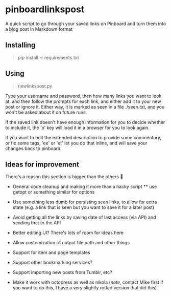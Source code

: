 pinboardlinkspost
=================

A quick script to go through your saved links on Pinboard and turn them into a blog post in Markdown format


## Installing

  > pip install -r requirements.txt

## Using

  > newlinkspost.py

Type your username and password, then how many links you want to look at, and then follow the prompts for each link, and either add it to your new post or ignore it.
Either way, it is marked as seen in a file ./seen.txt, and you won't be asked about it on future runs.

If the saved link doesn't have enough information for you to decide whether to include it, the 'o' key will load it in a browser for you to look again.

If you want to edit the extended description to provide some commentary, or fix some tags, 'ee' or 'et' let you do that inline, and will save your changes back to pinboard.

## Ideas for improvement

There's a reason this section is bigger than the others :shrug:

* General code cleanup and making it more than a hacky script
** use getopt or something similar for options

* Use something less dumb for persisting seen links, to allow for extra state (e.g. a link that is seen but you want to save it for a later post)

* Avoid getting all the links by saving date of last access (via API) and sending that to the API

* Better editing UI? There's lots of room for ideas here

* Allow customization of output file path and other things

* Support for item and page templates

* Support other bookmarking services?

* Support importing new posts from Tumblr, etc?

* Make it work with octopress as well as nikola (*note*, contact Mike first if you want to do this, I have a very slightly rotted version that did this)